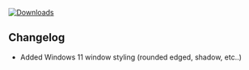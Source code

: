 [![Downloads](https://img.shields.io/github/downloads/probablyraging/steam-game-idler/1.5.13/total?style=for-the-badge&logo=github&color=137eb5)](https://github.com/probablyraging/steam-game-idler/releases/download/1.5.13/Steam.Game.Idler_1.5.13_x64_en-US.msi)

## Changelog
- Added Windows 11 window styling (rounded edged, shadow, etc..)
